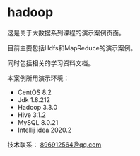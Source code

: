 # hadoop
这是关于大数据系列课程的演示案例页面。

目前主要包括Hdfs和MapReduce的演示案例。

同时包括相关的学习资料文档。

本案例所用演示环境：

+ CentOS 8.2
+ Jdk 1.8.212
+ Hadoop 3.3.0
+ Hive 3.1.2
+ MySQL 8.0.21
+ Intellij idea 2020.2

技术联系： 896912564@qq.com
